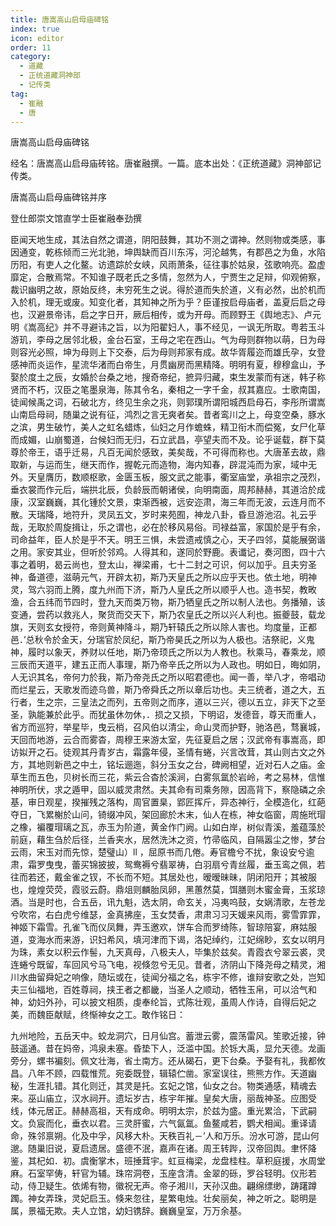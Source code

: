```yaml
---
title: 唐嵩高山启母庙碑铭
index: true
icon: editor
order: 11
category:
  - 道藏
  - 正统道藏洞神部
  - 记传类
tag:
  - 崔融
  - 唐
---
```


唐嵩高山启母庙碑铭  

经名：唐嵩高山启母庙砖铭。唐崔融撰。一篇。底本出处：《正统道藏》洞神部记传类。  

唐嵩高山启母庙碑铭并序  

登仕郎崇文馆直学士臣崔融奉劲撰  

臣闻天地生成，其法自然之谓道，阴阳鼓舞，其功不测之谓神。然则物或类感，事因通变，乾栋倾而三光北驰，坤舆缺而百川东泻，河沦越隽，有郡邑之为鱼，水陷历阳，有吏人之化鳌。访遗踪於女峡，风雨萧条，征往事於姑泉，弦歌响亮。盈虚靡定，合散焉常。不知谁子既老氏之多情，忽然为人，宁贾生之足辩，仰观俯察，裁识幽明之故，原始反终，未穷死生之说。得於道而失於道，义有必然，出於机而入於机，理无或废。知变化者，其知神之所为乎？臣谨按启母庙者，盖夏后启之母也，汉避景帝讳，启之字日开，厥后相传，或为开母。而顾野王《舆地志》、卢元明《嵩高纪》并不寻避讳之旨，以为阳翟妇人，事不经见，一讽无所取。粤若玉斗游玑，李母之居邻北极，金台石室，王母之宅在西山。气为母则群物以萌，日为母则容光必照，坤为母则上下交泰，后为母则邦家有成。故华胥履迩而雄氏孕，女登感神而炎运作，星流华渚而白帝生，月贯幽房而黑精降。明明有夏，穆穆盒山，予娶於度土之辰，女婚於台桑之地，搜奇帝纪，摭异归藏，束生发蒙而有迷，韩子称贤而不朽，汉臣之笔墨泉海，陈其令名，秦相之一字千金，叔其嘉应。士歌南国，徒闻候禹之词，石破北方，终见生余之兆，则郭璞所谓阳城西启母石，李彤所谓嵩山南启母祠，随巢之说有征，鸿烈之言无爽者矣。昔者鸾川之上，母变空桑，豚水之滨，男生破竹，美人之虹名蜡炼，仙妇之月作蟾蛛，精卫衔木而偿冤，女尸化草而成媚，山崩蜀道，台候妇而无归，石立武昌，亭望夫而不及。论乎诞载，群下莫尊於帝王，语乎迁易，凡百无闻於感致，美矣哉，不可得而称也。大唐革去故，鼎取新，与运而生，继天而作，握乾元而造物，海内知春，辟混沌而为家，域中无外。天皇膺历，数顺枢歌，金匮玉板，服文武之能事，衢室庙堂，承祖宗之茂烈，垂衣裳而作元后，端拱北辰，负龄辰而朝诸侯，向明南面，周邦赫赫，其道洽於成康，汉室巍巍，其化锺於文景，束渐西被，远安迩肃，海三年而无波，云连月而不散。天瑞降，地符升，灵凤五文，岁时来苑囿，神龙八卦，昏旦游池沼。礼云乎哉，无取於周旋揖让，乐之谓也，必在於移风易俗。司禄益富，家国於是乎有余，司命益年，臣人於是乎不天。明王三惧，未尝遗戒慎之心，天子四邻，莫能展弼谐之用。家安其业，但听於邻鸡。人得其和，遂同於野鹿。表谶记，奏河图，四十六事之着明，曷云尚也，登太山，禅梁甫，七十二封之可识，何以加乎。且夫穷圣神，备道德，滋萌元气，开辟太初，斯乃天皇氏之所以应乎天也。依土地，明神灵，驾六羽而上腾，度九州而下济，斯乃人皇氏之所以顺乎人也。造书契，教畋渔，合五纬而节四时，登九天而类万物，斯乃牺皇氏之所以制人法也。务播殖，该变通，尝药以救兆人，聚货而交天下，斯乃农皇氏之所以兴人利也。振夔鼓，载龙旗，天则玄女授符，帝则黄神降斗，期乃轩辕氏之所以除人害也。均度量，正都邑．’总秋令於金天，分瑞官於凤纪，斯乃帝昊氏之所以为人极也。洁祭祀，义鬼神，履时以象天，养财以任地，斯乃帝顼氏之所以为人教也。秋乘马，春乘龙，顺三辰而天道平，建五正而人事理，斯乃帝辛氏之所以为人政也。明如日，晦如阴，人无识其名，帝何力於我，斯乃帝尧氏之所以昭君德也。闻一善，举八才，帝唱动而烂星云，天歌发而迹乌兽，斯乃帝舜氏之所以章后功也。夫三统者，道之大，五行者，生之宗，三皇法之而列，五帝则之而序，道以三兴，德以五立，非天下之至圣，孰能兼於此乎。而犹虽休勿休，．损之又损，下明诏，发德音，尊天而重人，省方而巡狩，举星毕，曳云梢，召风伯以清尘，命山灵而护野，驰洛邑，骛襄城，天回而地游，云合而雾杳，周穆王来游太室，先征夏启之居；汉武帝有事嵩高，即访姒开之石。徒观其丹青岁古，霜露年侵，圣情有蜷，兴言改茸，其山则古文之外方，其地则新邑之中土，铭坛逦迤，斜分玉女之台，碑阙相望，近对石人之庙。金草生而五色，贝树长而三花，紫云合杳於溪涧，白雾氛氲於岩岭，考之易林，信惟神明所伏，求之遁甲，固以威灵肃然。夫其命有司乘务隙，因高背下，察隐磷之余基，审日观星，揆摧残之落构，周官置臬，郢匠挥斤，异态神行，全模造化，红葩夺日，飞累榭於山问，锜缀冲风，架回廊於木末，仙人在栋，神女临窗，周施玳瑁之橡，褊覆瑁璃之瓦，赤玉为阶道，黄金作门阙。山如白岸，树似青溪，羞蕴藻於前庭，藉生刍於后径，兰香夹水，居然洗沐之资，竹帚临风，自隔嚣尘之惨，梦台云雨，宋玉对而先惊，楚璧山）ll ，屈原书而几倦。寿官檐兮不扰，象设安兮逾肃，霜罗曳曳，蕾买锦披披，鸳鸯褥兮翡翠祷，白羽扇兮青丝履，垂玉鸾之佩，若往而若还，戴金雀之钗，不长而不短。其居处也，暧暧昧昧，阴闭阳开；其被服也，煌煌荧荧，霞驳云蔚。鼎俎则麟胎凤卵，黑蕙然莫，饵膳则木蜜金膏，玉浆琼酒。当是时也，合五岳，讯九魁，选太阴，命玄关，冯夷呜鼓，女娲清歌，左苍龙兮吹帘，右白虎兮维瑟，金真拂座，玉女焚香，肃肃习习天媛来风雨，雾雪霏霏，神姬下霜雪。孔雀飞而仪凤舞，弄玉邀欢，饼车合而罗绮陈，智琼陪宴，麻姑服道，变海水而来游，识妇希风，填河津而下谒，洛妃绰约，江妃绵眇，玄女以明月为珠，素女以积云作髻，九天真母，八极夫人，毕集於兹矣。青霞衣兮翠云裘，灵连蜷兮既留，车回风兮马飞电，视倏忽兮无见。昔者，济阴山下降尧母之精灵，湘川水曲留舜妃之响像，随坛或在，徒闻分福之名，栋宇不修，谁辩安歌之处，岂知夫三仙福地，百姓尊祠，挟王者之都畿，当圣人之顺动，牺牲玉帛，可以洽气和神，幼妇外孙，可以披文相质，虔奉纶旨，式陈壮观，虽周人作诗，自得后妃之美，而魏臣献赋，终惭神女之工。敢作铭日：  

九州地险，五岳天中。蛟龙洞穴，日月仙宫。蓄泄云雾，震荡雷风。笙歌近接，钟鼓遥通。昔在妈帝，鸿泉未塞。昏垫下人，泛滥中国。於铄大禹，显允天德。龙画旁分，螺书褊刻。佩文壮海，省土南方。还从碣石，更下台桑。予娶有礼，我都攸昌。八年不顾，四载惟荒。宛委既登，辑辕伫凿。家室误往，熊熊方作。天道幽秘，生涯扎错。其化则迁，其灵是托。玄妃之馆，仙女之台。物类通感，精魂去来。巫山庙立，汉水祠开。遗坛岁古，栋宇年摧。皇矣大唐，丽哉神圣。应图受线，体元居正。赫赫高祖，天有成命。明明太宗，於兹为盛。重光累洽，下武嗣文。负宸而化，垂衣以君。三灵肝蜜，六气氤氲。鱼鳌咸若，鹦犬相闻。重译请命，殊邻禀朔。化及中孚，风移大朴。天秩百礼－’人和万乐。汾水可游，昆山何邈。随巢旧说，夏启遗居。盛德不泯，嘉声在诸。周王转跸，汉帝回舆。聿怀降鉴，其杞如．初。虞衡掌木，班捶茸宇。虹亘梅梁，龙盘桂柱。草积庭援，水周堂麻。石室罕俦，轩官为辅。珠帘洞卷，玉座含清。金翠的砾，罗谷轻明。仪形若动，侍卫疑生。依烯有物，徽祝无声。帝子湘川，天孙汉曲。翩绵缥缈，踌躇蹲躅。神女弄珠，灵妃启玉。倏来忽往，星繁电烛。壮矣丽矣，神之听之。聪明是属，景福无欺。夫人立馆，幼妇镌辞。巍巍皇室，万万余基。  
